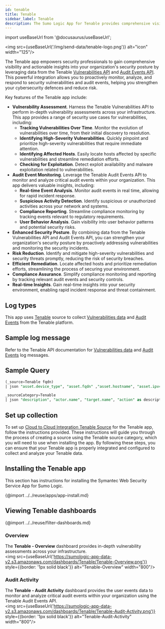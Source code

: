 ```yaml
---
id: tenable
title: Tenable
sidebar_label: Tenable
description: The Sumo Logic App for Tenable provides comprehensive visibility and actionable insights into your organization's security posture by leveraging data from the Tenable platform.
---
```

import useBaseUrl from '@docusaurus/useBaseUrl';

<img src={useBaseUrl('/img/send-data/tenable-logo.png')} alt="icon" width="125"/>

The Tenable app empowers security professionals to gain comprehensive visibility and actionable insights into your organization's security posture by leveraging data from the Tenable [Vulnerabilities API](https://developer.tenable.com/reference/exports-vulns-request-export) and [Audit Events API](https://developer.tenable.com/reference/audit-log-events). This powerful integration allows you to proactively monitor, analyze, and respond to security vulnerabilities and audit events, helping you strengthen your cybersecurity defences and reduce risk.

Key features of the Tenable app include:

- **Vulnerability Assessment**. Harness the Tenable Vulnerabilities API to perform in-depth vulnerability assessments across your infrastructure. This app provides a range of security use cases for vulnerabilities, including:
    - **Tracking Vulnerabilities Over Time**. Monitor the evolution of vulnerabilities over time, from their initial discovery to resolution.
    - **Identifying High-Severity Vulnerabilities**. Quickly pinpoint and prioritize high-severity vulnerabilities that require immediate attention.
    - **Identifying Affected Hosts**. Easily locate hosts affected by specific vulnerabilities and streamline remediation efforts.
    - **Checking for Exploitation**. Detect exploit availability and malware exploitation related to vulnerabilities.
- **Audit Event Monitoring**. Leverage the Tenable Audit Events API to monitor and analyze critical audit events within your organization. This app delivers valuable insights, including:
    - **Real-time Event Analysis**. Monitor audit events in real time, allowing for rapid incident response.
    - **Suspicious Activity Detection**. Identify suspicious or unauthorized activities across your network and systems.
    - **Compliance Reporting**. Streamline compliance monitoring by tracking events relevant to regulatory requirements.
    - **User Behavior Analysis**. Gain visibility into user behavior patterns and potential security risks.
- **Enhanced Security Posture**. By combining data from the Tenable Vulnerabilities API and Audit Events API, you can strengthen your organization's security posture by proactively addressing vulnerabilities and monitoring the security incidents.
- **Risk Reduction**. Identify and mitigate high-severity vulnerabilities and security threats promptly, reducing the risk of security breaches.
- **Efficient Remediation**. Locate affected hosts and prioritize remediation efforts, streamlining the process of securing your environment.
- **Compliance Assurance**. Simplify compliance monitoring and reporting by tracking relevant audit events and security controls.
- **Real-time Insights**. Gain real-time insights into your security environment, enabling rapid incident response and threat containment.

## Log types

This app uses [Tenable](/docs/send-data/hosted-collectors/cloud-to-cloud-integration-framework/tenable-source/) source to collect [Vulnerabilities data](https://developer.tenable.com/reference/exports-vulns-request-export) and [Audit Events](https://developer.tenable.com/reference/audit-log-events) from the Tenable platform.

## Sample log message

Refer to the Tenable API documentation for [Vulnerabilities data](https://developer.tenable.com/reference/exports-vulns-request-export) and [Audit Events](https://developer.tenable.com/reference/audit-log-events) log messages.

## Sample Query

```sql title="Vulnerability Events"
(_source=Tenable fqdn)
| json "asset.device_type", "asset.fqdn" ,"asset.hostname", "asset.ipv4", "asset.ipv6", "asset.last_authenticated_results", "asset.operating_system" , "output", "plugin.family" , "plugin.type" , "plugin.name", "plugin.risk_factor", "plugin.synopsis", "plugin.exploit_available" , "plugin.exploited_by_malware", "plugin.solution", "state", "scan.completed_at", "port.port", "port.protocol", "last_found" as device_type, fqdn, hostname, host_ipv4, host_ipv6, last_authenticated_scan_time, host_os, output,plugin_family, plugin_type ,plugin_name, plugin_risk_factor, plugin_synopsis, plugin_exploit_available, plugin_exploited_by_malware, plugin_solution, state, scan_completed_at, port, protocol, last_scan_time nodrop
```

```sql title="Audit Events"
_sourceCategory=Tenable
| json "description", "actor.name", "target.name", "action" as description, actor_name, target_name, action
```

## Set up collection

To set up [Cloud to Cloud Integration Tenable Source](/docs/send-data/hosted-collectors/cloud-to-cloud-integration-framework/tenable-source/) for the Tenable app, follow the instructions provided. These instructions will guide you through the process of creating a source using the Tenable source category, which you will need to use when installing the app. By following these steps, you can ensure that your Tenable app is properly integrated and configured to collect and analyze your Tenable data.

## Installing the Tenable app​

This section has instructions for installing the Symantec Web Security Service App for Sumo Logic.

{@import ../../reuse/apps/app-install.md}

## Viewing Tenable dashboards​

{@import ../../reuse/filter-dashboards.md}

### Overview

The **Tenable - Overview** dashboard provides in-depth vulnerability assessments across your infrastructure. <br/><img src={useBaseUrl('https://sumologic-app-data-v2.s3.amazonaws.com/dashboards/Tenable/Tenable-Overview.png')} style={{border: '1px solid black'}} alt="Tenable-Overview" width="800"/>

### Audit Activity

The **Tenable - Audit Activity** dashboard provides the user events data to monitor and analyze critical audit events within your organization using the Tenable Audit Events API.
<br/><img src={useBaseUrl('https://sumologic-app-data-v2.s3.amazonaws.com/dashboards/Tenable/Tenable-Audit-Activity.png')} style={{border: '1px solid black'}} alt="Tenable-Audit-Activity" width="800"/>
